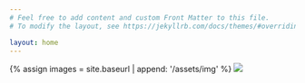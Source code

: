 ```yaml
---
# Feel free to add content and custom Front Matter to this file.
# To modify the layout, see https://jekyllrb.com/docs/themes/#overriding-theme-defaults

layout: home
---
```


{% assign images = site.baseurl | append: '/assets/img' %}
![]({{images}}/dices.jpeg)